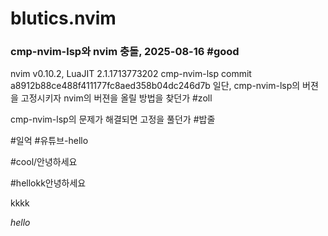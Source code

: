 
# blutics.nvim

### cmp-nvim-lsp와 nvim 충돌, 2025-08-16 #good
nvim v0.10.2, LuaJIT 2.1.1713773202
cmp-nvim-lsp commit a8912b88ce488f411177fc8aed358b04dc246d7b
일단, cmp-nvim-lsp의 버젼을 고정시키자
nvim의 버젼을 올릴 방법을 찾던가 #zoll

cmp-nvim-lsp의 문제가 해결되면 고정을 풀던가 #밥줄

#일억 #유튜브-hello

#cool/안녕하세요


#hellokk안녕하세요 


kkkk


*hello*


